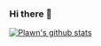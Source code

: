 ### Hi there 👋

<!--
**Plawn/plawn** is a ✨ _special_ ✨ repository because its `README.md` (this file) appears on your GitHub profile.

Here are some ideas to get you started:

- 🔭 I’m currently working on ...
- 🌱 I’m currently learning ...
- 👯 I’m looking to collaborate on ...
- 🤔 I’m looking for help with ...
- 💬 Ask me about ...
- 📫 How to reach me: ...
- 😄 Pronouns: ...
- ⚡ Fun fact: ...
-->

[![Plawn's github stats](https://github-readme-stats.vercel.app/api?username=plawn&count_private=true&show_icons=true&theme=dark&include_all_commits=true)](https://github.com/anuraghazra/github-readme-stats)
